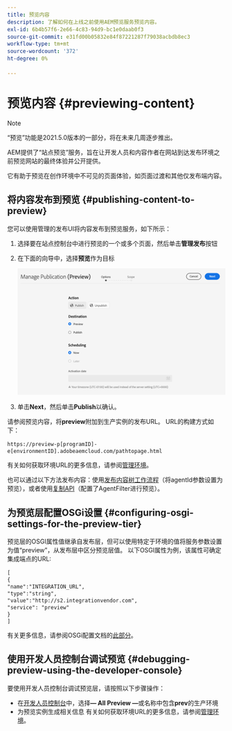 ```yaml
---
title: 预览内容
description: 了解如何在上线之前使用AEM预览服务预览内容。
exl-id: 6b4b57f6-2e66-4c83-94d9-bc1e0daab0f3
source-git-commit: e31fd00b05832e84f87221287f79038acbdb8ec3
workflow-type: tm+mt
source-wordcount: '372'
ht-degree: 0%

---
```


# 预览内容 {#previewing-content}

>[!NOTE]
>
>“预览”功能是2021.5.0版本的一部分，将在未来几周逐步推出。

AEM提供了“站点预览”服务，旨在让开发人员和内容作者在网站到达发布环境之前预览网站的最终体验并公开提供。

它有助于预览在创作环境中不可见的页面体验，如页面过渡和其他仅发布端内容。

## 将内容发布到预览 {#publishing-content-to-preview}

您可以使用管理的发布UI将内容发布到预览服务，如下所示：

1. 选择要在站点控制台中进行预览的一个或多个页面，然后单击&#x200B;**管理发布**&#x200B;按钮
1. 在下面的向导中，选择&#x200B;**预览**&#x200B;作为目标

   ![托管出版物](/help/sites-cloud/authoring/assets/previewmanagedpublication.png)

1. 单击&#x200B;**Next**，然后单击&#x200B;**Publish**&#x200B;以确认。

请参阅预览内容，将&#x200B;**preview**&#x200B;附加到生产实例的发布URL。 URL的构建方式如下：

```
https://preview-p[programID]-e[environmentID].adobeaemcloud.com/pathtopage.html
```

有关如何获取环境URL的更多信息，请参阅[管理环境](https://experienceleague.adobe.com/docs/experience-manager-cloud-manager/using/how-to-use/manage-your-environment.html?lang=en)。

也可以通过以下方法发布内容：使用[发布内容树工作流程](/help/operations/replication.md#publish-content-tree-workflow)（将agentId参数设置为预览），或者使用[复制API](/help/operations/replication.md#replication-api)（配置了AgentFilter进行预览）。

## 为预览层配置OSGi设置 {#configuring-osgi-settings-for-the-preview-tier}

预览层的OSGI属性值继承自发布层，但可以使用特定于环境的值将服务参数设置为值“preview”，从发布层中区分预览层值。 以下OSGI属性为例，该属性可确定集成端点的URL:

```
[
{
"name":"INTEGRATION_URL",
"type":"string",
"value":"http://s2.integrationvendor.com",
"service": "preview"
}
]
```

有关更多信息，请参阅OSGi配置文档的[此部分](/help/implementing/deploying/configuring-osgi.md#author-vs-publish-configuration)。

## 使用开发人员控制台调试预览 {#debugging-preview-using-the-developer-console}

要使用开发人员控制台调试预览层，请按照以下步骤操作：

* 在[开发人员控制台](/help/implementing/developing/introduction/development-guidelines.md#aem-as-a-cloud-service-development-tools)中，选择&#x200B;**— All Preview —**&#x200B;或名称中包含&#x200B;**prev**&#x200B;的生产环境
* 为预览实例生成相关信息
有关如何获取环境URL的更多信息，请参阅[管理环境](https://experienceleague.adobe.com/docs/experience-manager-cloud-manager/using/how-to-use/manage-your-environment.html?lang=en)。
